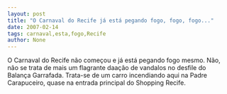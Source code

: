 ```yaml
---
layout: post
title: "O Carnaval do Recife já está pegando fogo, fogo, fogo..."
date: 2007-02-14
tags: carnaval,esta,fogo,Recife
author: None
---
```

O Carnaval do Recife não começou e já está pegando fogo mesmo.
Não, não se trata de mais um flagrante daação de vandalos no desfile do Balança Garrafada.
Trata-se de um carro incendiando aqui na Padre Carapuceiro, quase na entrada principal do Shopping Recife. 